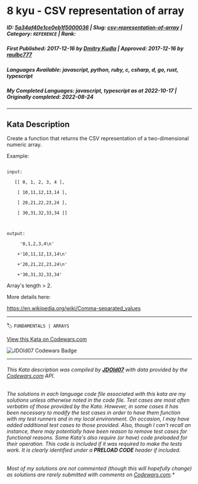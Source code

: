 # 8 kyu - CSV representation of array

##### **ID**: [5a34af40e1ce0eb1f5000036](https://www.codewars.com/kata/5a34af40e1ce0eb1f5000036) | **Slug**: [csv-representation-of-array](https://www.codewars.com/kata/5a34af40e1ce0eb1f5000036) | **Category**: `REFERENCE` | **Rank**: <span style="color:white">8 kyu</span>

##### **First Published**: 2017-12-16 ***by*** [Dmitry Kudla](https://www.codewars.com/users/Dmitry%20Kudla) | **Approved**: 2017-12-16 ***by*** [raulbc777](https://www.codewars.com/users/raulbc777)

##### **Languages Available**: javascript, python, ruby, c, csharp, d, go, rust, typescript

##### **My Completed Languages**: javascript, typescript ***as at*** 2022-10-17 | **Originally completed**: 2022-08-24

---

## Kata Description


Create a function that returns the CSV representation of a two-dimensional numeric array.



Example: 

```

input:

   [[ 0, 1, 2, 3, 4 ],

    [ 10,11,12,13,14 ],

    [ 20,21,22,23,24 ],

    [ 30,31,32,33,34 ]] 

    

output:

     '0,1,2,3,4\n'

    +'10,11,12,13,14\n'

    +'20,21,22,23,24\n'

    +'30,31,32,33,34'

```

Array's length > 2.



More details here:

https://en.wikipedia.org/wiki/Comma-separated_values

---


🏷 `FUNDAMENTALS | ARRAYS`


[View this Kata on Codewars.com](https://www.codewars.com/kata/5a34af40e1ce0eb1f5000036)

![](https://www.codewars.com/users/jdold07/badges/large "JDOld07 Codewars Badge")

---

###### *This Kata description was compiled by [**JDOld07**](https://tpstech.dev) with data provided by the [Codewars.com](https://www.codewars.com) API.*

###### *The solutions in each language code file associated with this kata are my solutions unless otherwise noted in the code file.  Test cases are most often verbatim of those provided by the Kata.  However, in some cases it has been necessary to modify the test cases in order to have them function with my test runners and in my local environment.  On occasion, I may have added additional test cases to those provided.  Also, though I can't recall an instance, there may potentially have been reason to remove test cases for functional reasons.  Some Kata's also require (*or have*) code preloaded for their operation.  This code is included if it was required to make the tests work.  It is clearly identified under a **PRELOAD CODE** header if included.*

###### Most of my solutions are not commented (*though this will hopefully change*) as solutions are rarely submitted with comments on [Codewars.com](https://www.codewars.com).*
